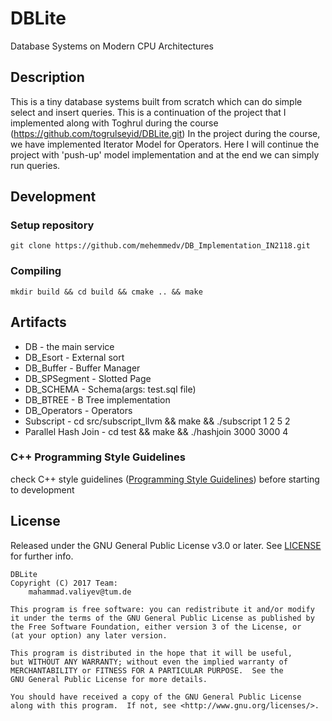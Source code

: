 # DBLite
Database Systems on Modern CPU Architectures


Description
-----------
This is a tiny database systems built from scratch which can do simple select and insert queries.
This is a continuation of the project that I implemented along with Toghrul during the course (https://github.com/togrulseyid/DBLite.git)
In the project during the course, we have implemented Iterator Model for Operators. Here I will continue the project with 'push-up' model implementation and at the end we can simply run queries.


## Development
### Setup repository
```
git clone https://github.com/mehemmedv/DB_Implementation_IN2118.git
```

### Compiling
```
mkdir build && cd build && cmake .. && make
```

Artifacts
---------
* DB - the main service
* DB_Esort -  External sort
* DB_Buffer - Buffer Manager
* DB_SPSegment - Slotted Page
* DB_SCHEMA - Schema(args: test.sql file)
* DB_BTREE - B Tree implementation
* DB_Operators - Operators
* Subscript - cd src/subscript_llvm && make && ./subscript 1 2 5 2
* Parallel Hash Join - cd test && make && ./hashjoin 3000 3000 4


### C++ Programming Style Guidelines
check C++ style guidelines ([Programming Style Guidelines](http://geosoft.no/development/cppstyle.html)) before starting to development 

License
-------

Released under the GNU General Public License v3.0 or later.
See [LICENSE](LICENSE) for further info.

    DBLite
    Copyright (C) 2017 Team: 
        mahammad.valiyev@tum.de

    This program is free software: you can redistribute it and/or modify
    it under the terms of the GNU General Public License as published by
    the Free Software Foundation, either version 3 of the License, or
    (at your option) any later version.

    This program is distributed in the hope that it will be useful,
    but WITHOUT ANY WARRANTY; without even the implied warranty of
    MERCHANTABILITY or FITNESS FOR A PARTICULAR PURPOSE.  See the
    GNU General Public License for more details.

    You should have received a copy of the GNU General Public License
    along with this program.  If not, see <http://www.gnu.org/licenses/>.

